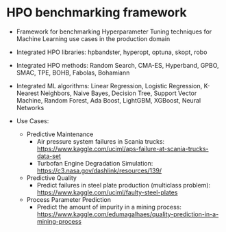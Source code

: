 # HPO benchmarking framework
- Framework for benchmarking Hyperparameter Tuning techniques for Machine Learning use cases in the production domain
- Integrated HPO libraries: hpbandster, hyperopt, optuna, skopt, robo
- Integrated HPO methods: Random Search, CMA-ES, Hyperband, GPBO, SMAC, TPE, BOHB, Fabolas, Bohamiann
- Integrated ML algorithms: Linear Regression, Logistic Regression, K-Nearest Neighbors, Naive Bayes, Decision Tree, Support Vector Machine, Random Forest, Ada Boost, LightGBM, XGBoost, Neural Networks

- Use Cases:
  - Predictive Maintenance
    - Air pressure system failures in Scania trucks: https://www.kaggle.com/uciml/aps-failure-at-scania-trucks-data-set
    - Turbofan Engine Degradation Simulation: https://c3.nasa.gov/dashlink/resources/139/
  - Predictive Quality
    - Predict failures in steel plate production (multiclass problem): https://www.kaggle.com/uciml/faulty-steel-plates
  - Process Parameter Prediction
    - Predict the amount of impurity in a mining process: https://www.kaggle.com/edumagalhaes/quality-prediction-in-a-mining-process
